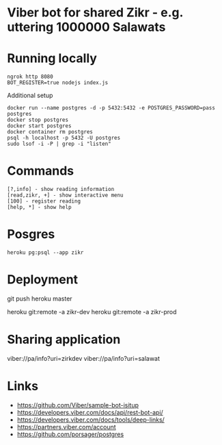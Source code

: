 # Viber bot for shared Zikr - e.g. uttering 1000000 Salawats

# Running locally
```
ngrok http 8080
BOT_REGISTER=true nodejs index.js
```

Additional setup
```
docker run --name postgres -d -p 5432:5432 -e POSTGRES_PASSWORD=pass postgres
docker stop postgres
docker start postgres
docker container rm postgres
psql -h localhost -p 5432 -U postgres
sudo lsof -i -P | grep -i "listen"
```

# Commands
```
[?,info] - show reading information
[read,zikr, +] - show interactive menu
[100] - register reading
[help, *] - show help

```

# Posgres

```
heroku pg:psql --app zikr
```

# Deployment
git push heroku master

heroku git:remote -a zikr-dev
heroku git:remote -a zikr-prod

# Sharing application
viber://pa/info?uri=zirkdev
viber://pa/info?uri=salawat

# Links
- https://github.com/Viber/sample-bot-isitup
- https://developers.viber.com/docs/api/rest-bot-api/
- https://developers.viber.com/docs/tools/deep-links/
- https://partners.viber.com/account
- https://github.com/porsager/postgres

